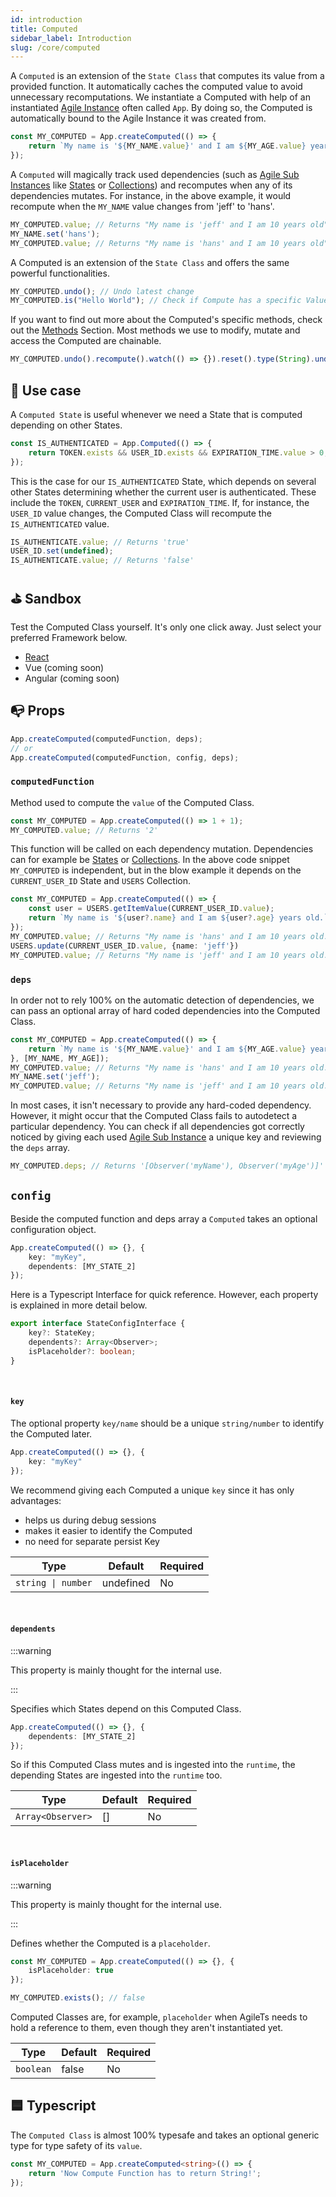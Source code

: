 ```yaml
---
id: introduction
title: Computed
sidebar_label: Introduction
slug: /core/computed
---
```


A `Computed` is an extension of the `State Class` that computes its value from a provided function.
It automatically caches the computed value to avoid unnecessary recomputations.
We instantiate a Computed with help of an instantiated [Agile Instance](../agile-instance/Introduction.md) often called `App`.
By doing so, the Computed is automatically bound to the Agile Instance it was created from.
```ts
const MY_COMPUTED = App.createComputed(() => {
    return `My name is '${MY_NAME.value}' and I am ${MY_AGE.value} years old.`;
});
```
A `Computed` will magically track used dependencies (such as [Agile Sub Instances](../../../../main/Introduction.md#agile-sub-instance) like [States](../state/Introduction.md) or [Collections](../collection/Introduction.md))
and recomputes when any of its dependencies mutates. For instance, in the above example, it would recompute when the `MY_NAME` value changes from 'jeff' to 'hans'.
```ts
MY_COMPUTED.value; // Returns "My name is 'jeff' and I am 10 years old"
MY_NAME.set('hans');
MY_COMPUTED.value; // Returns "My name is 'hans' and I am 10 years old"
```
A Computed is an extension of the `State Class` and offers the same powerful functionalities.
```ts
MY_COMPUTED.undo(); // Undo latest change
MY_COMPUTED.is("Hello World"); // Check if Compute has a specific Value
```
If you want to find out more about the Computed's specific methods, check out the [Methods](./Methods.md) Section.
Most methods we use to modify, mutate and access the Computed are chainable.
```ts
MY_COMPUTED.undo().recompute().watch(() => {}).reset().type(String).undo();
```

## 🔨 Use case
A `Computed State` is useful whenever we need a State that is computed depending on other States.
```ts
const IS_AUTHENTICATED = App.Computed(() => {
    return TOKEN.exists && USER_ID.exists && EXPIRATION_TIME.value > 0;
});
```
This is the case for our `IS_AUTHENTICATED` State, which depends on several other States determining whether the current user is authenticated.
These include the `TOKEN`, `CURRENT_USER` and `EXPIRATION_TIME`.
If, for instance, the `USER_ID` value changes, the Computed Class will recompute the `IS_AUTHENTICATED` value.
```ts
IS_AUTHENTICATE.value; // Returns 'true'
USER_ID.set(undefined);
IS_AUTHENTICATE.value; // Returns 'false'
```


## ⛳️ Sandbox
Test the Computed Class yourself. It's only one click away. Just select your preferred Framework below.
- [React](https://codesandbox.io/s/agilets-first-computed-kisgr)
- Vue (coming soon)
- Angular (coming soon)


## 📭 Props

```ts
App.createComputed(computedFunction, deps);
// or
App.createComputed(computedFunction, config, deps);
```

### `computedFunction`

Method used to compute the `value` of the Computed Class.
```ts {1}
const MY_COMPUTED = App.createComputed(() => 1 + 1);
MY_COMPUTED.value; // Returns '2'
```
This function will be called on each dependency mutation.
Dependencies can for example be [States](../state/Introduction.md) or [Collections](../collection/Introduction.md).
In the above code snippet `MY_COMPUTED` is independent,
but in the blow example it depends on the `CURRENT_USER_ID` State and `USERS` Collection.
```ts
const MY_COMPUTED = App.createComputed(() => {
    const user = USERS.getItemValue(CURRENT_USER_ID.value);
    return `My name is '${user?.name} and I am ${user?.age} years old.`;
});
MY_COMPUTED.value; // Returns "My name is 'hans' and I am 10 years old."
USERS.update(CURRENT_USER_ID.value, {name: 'jeff'})
MY_COMPUTED.value; // Returns "My name is 'jeff' and I am 10 years old." 
```

### `deps`

In order not to rely 100% on the automatic detection of dependencies,
we can pass an optional array of hard coded dependencies into the Computed Class.
```ts {3}
const MY_COMPUTED = App.createComputed(() => {
    return `My name is '${MY_NAME.value}' and I am ${MY_AGE.value} years old.`;
}, [MY_NAME, MY_AGE]);
MY_COMPUTED.value; // Returns "My name is 'hans' and I am 10 years old." 
MY_NAME.set('jeff');
MY_COMPUTED.value; // Returns "My name is 'jeff' and I am 10 years old."
```
In most cases, it isn't necessary to provide any hard-coded dependency.
However, it might occur that the Computed Class fails to autodetect a particular dependency.
You can check if all dependencies got correctly noticed by giving each used [Agile Sub Instance](../../../../main/Introduction.md#agile-sub-instance) a unique key
and reviewing the `deps` array.
```ts
MY_COMPUTED.deps; // Returns '[Observer('myName'), Observer('myAge')]'
```

## `config`

Beside the computed function and deps array a `Computed` takes an optional configuration object.
```ts
App.createComputed(() => {}, {
    key: "myKey",
    dependents: [MY_STATE_2]
});
```
Here is a Typescript Interface for quick reference. However,
each property is explained in more detail below.
```ts
export interface StateConfigInterface {
    key?: StateKey;
    dependents?: Array<Observer>;
    isPlaceholder?: boolean;
}
```

<br/>

#### `key`

The optional property `key/name` should be a unique `string/number` to identify the Computed later.
```ts
App.createComputed(() => {}, {
    key: "myKey"
});
```
We recommend giving each Computed a unique `key` since it has only advantages:
- helps us during debug sessions
- makes it easier to identify the Computed
- no need for separate persist Key

| Type               | Default     | Required |
|--------------------|-------------|----------|
| `string \| number` | undefined   | No       |

<br/>

#### `dependents`

:::warning

This property is mainly thought for the internal use.

:::

Specifies which States depend on this Computed Class.
```ts
App.createComputed(() => {}, {
    dependents: [MY_STATE_2]
});
```
So if this Computed Class mutes and is ingested into the `runtime`,
the depending States are ingested into the `runtime` too.

| Type              | Default     | Required |
|-------------------|-------------|----------|
| `Array<Observer>` | []          | No       |

<br/>

#### `isPlaceholder`

:::warning

This property is mainly thought for the internal use.

:::

Defines whether the Computed is a `placeholder`.
```ts
const MY_COMPUTED = App.createComputed(() => {}, {
    isPlaceholder: true
});

MY_COMPUTED.exists(); // false
```
Computed Classes are, for example, `placeholder` when AgileTs needs to hold a reference to them,
even though they aren't instantiated yet.

| Type            | Default     | Required |
|-----------------|-------------|----------|
| `boolean`       | false       | No       |


## 🟦 Typescript

The `Computed Class` is almost 100% typesafe and takes an optional generic type for type safety of its `value`.
```ts {1}
const MY_COMPUTED = App.createComputed<string>(() => {
    return 'Now Compute Function has to return String!';
});
```
